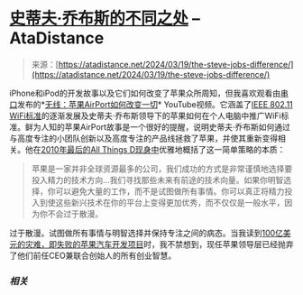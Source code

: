 <!--yml

类别：未分类

日期：2024-05-29 12:29:24

-->

# [史蒂夫·乔布斯的不同之处](https://atadistance.net/2024/03/19/the-steve-jobs-difference/) – AtaDistance

> 来源：[https://atadistance.net/2024/03/19/the-steve-jobs-difference/](https://atadistance.net/2024/03/19/the-steve-jobs-difference/)

iPhone和iPod的开发故事以及它们如何改变了苹果众所周知，但我喜欢观看由[串口](https://www.youtube.com/@theserialport)发布的*[无线：苹果AirPort如何改变一切](https://www.youtube.com/watch?v=EhBxWHrG7K8&t=688s)* YouTube视频。它涵盖了[IEEE 802.11 WiFi标准](https://en.wikipedia.org/wiki/IEEE_802.11)的逐渐发展及史蒂夫·乔布斯领导下的苹果如何在个人电脑中推广WiFi标准。鲜为人知的苹果AirPort故事是一个很好的提醒，说明史蒂夫·乔布斯如何通过与高度专注的小团队创新以及高度专注的产品线拯救了苹果，并使其重新变得相关。他在[2010年最后的All Things D现身中](https://youtu.be/i5f8bqYYwps?si=_g63RMhG7y-XhmCm&t=256)优雅地概括了这一简单策略的本质：

> 苹果是一家并非全球资源最多的公司，我们成功的方式是非常谨慎地选择要投入精力的技术方向…我们寻找那些未来有前途的技术向量。如果你明智选择，你可以避免大量的工作，而不是试图做所有事情。你可以真正将精力投入到使这些新兴技术在你的平台上变得更加优秀，而不仅仅是一般水平，因为你不会过于散漫。

过于散漫。试图做所有事情与明智选择并保持专注之间的病态。当我读到[100亿美元的灾难，即失败的苹果汽车开发项目](https://www.bloomberg.com/news/features/2024-03-06/apple-car-s-crash-design-details-tim-cook-s-indecision-failed-tesla-deal)时，我不禁想到，现任苹果领导层已经抛弃了他们前任CEO兼联合创始人的所有创业智慧。

### *相关*
